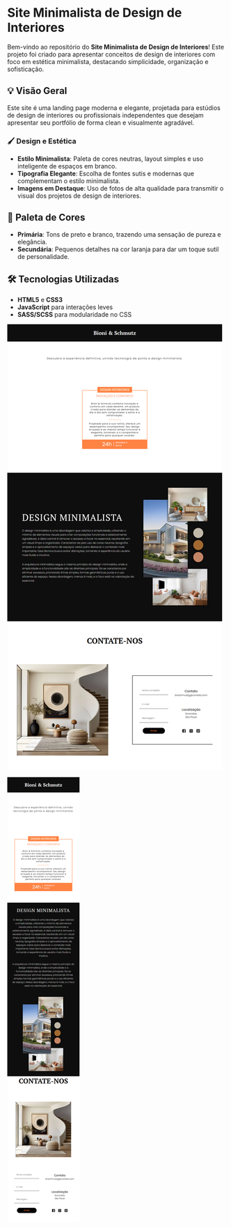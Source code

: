 # Site Minimalista de Design de Interiores

Bem-vindo ao repositório do **Site Minimalista de Design de Interiores**! Este projeto foi criado para apresentar conceitos de design de interiores com foco em estética minimalista, destacando simplicidade, organização e sofisticação.

## 💡 Visão Geral

Este site é uma landing page moderna e elegante, projetada para estúdios de design de interiores ou profissionais independentes que desejam apresentar seu portfólio de forma clean e visualmente agradável. 

### 🖌️ Design e Estética
- **Estilo Minimalista**: Paleta de cores neutras, layout simples e uso inteligente de espaços em branco.
- **Tipografia Elegante**: Escolha de fontes sutis e modernas que complementam o estilo minimalista.
- **Imagens em Destaque**: Uso de fotos de alta qualidade para transmitir o visual dos projetos de design de interiores.

## 🎨 Paleta de Cores
- **Primária**: Tons de preto e branco, trazendo uma sensação de pureza e elegância.
- **Secundária**: Pequenos detalhes na cor laranja para dar um toque sutil de personalidade.

## 🛠️ Tecnologias Utilizadas

- **HTML5** e **CSS3**
- **JavaScript** para interações leves
- **SASS/SCSS** para modularidade no CSS

![Landing Page versão desktop](assets/landing_page_desktop.png)

![Landing Page versão mobile](assets/landing_page_mobile.png)
